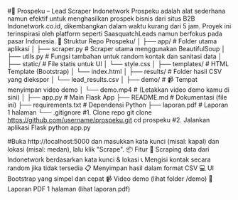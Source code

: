 #🚀 Prospeku – Lead Scraper Indonetwork
Prospeku adalah alat sederhana namun efektif untuk menghasilkan prospek bisnis dari situs B2B Indonetwork.co.id, dikembangkan dalam waktu kurang dari 5 jam. Proyek ini terinspirasi oleh platform seperti SaasquatchLeads namun berfokus pada pasar Indonesia.
📁 Struktur Repo
Prospeku/
│
├── app/                    # Folder utama aplikasi
│   ├── scraper.py          # Scraper utama menggunakan BeautifulSoup
│   ├── utils.py            # Fungsi tambahan untuk random kontak dan sanitasi data
│
├── static/                 # File statis untuk UI
│   └── style.css
│
├── templates/              # HTML Template (Bootstrap)
│   └── index.html
│
├── results/                # Folder hasil CSV yang diekspor
│   └── lead_results.csv
│
├── demo/                   # 📹 Tempat menyimpan video demo
│   └── demo.mp4            # (Letakkan video demo kamu di sini)
│
├── app.py                  # Main Flask App
├── README.md               # Dokumentasi (file ini)
├── requirements.txt        # Dependensi Python
├── laporan.pdf             # Laporan 1 halaman
└── .gitignore
#1. Clone repo
git clone https://github.com/username/prospeku.git
cd prospeku
#2. Jalankan aplikasi Flask
python app.py

#Buka http://localhost:5000 dan masukkan kata kunci (misal: kapal) dan lokasi (misal: medan), lalu klik "Scrape".
📦 Fitur
🔎 Scraping data dari Indonetwork berdasarkan kata kunci & lokasi
📞 Mengisi kontak secara random jika tidak tersedia
📋 Menyimpan hasil dalam format CSV
💻 UI Bootstrap yang simpel dan cepat
📹 Video demo (lihat folder /demo)
📄 Laporan PDF 1 halaman (lihat laporan.pdf)
